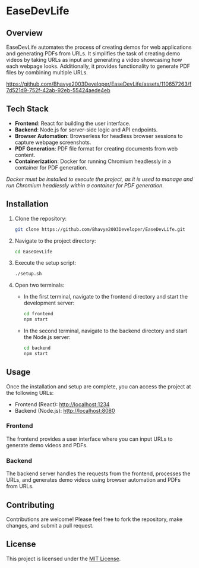 # EaseDevLife

## Overview

EaseDevLife automates the process of creating demos for web applications and generating PDFs from URLs. It simplifies the task of creating demo videos by taking URLs as input and generating a video showcasing how each webpage looks. Additionally, it provides functionality to generate PDF files by combining multiple URLs.

https://github.com/Bhavye2003Developer/EaseDevLife/assets/110657263/f7d521d9-752f-42ab-92eb-55424aede4eb

## Tech Stack

- **Frontend**: React for building the user interface.
- **Backend**: Node.js for server-side logic and API endpoints.
- **Browser Automation**: Browserless for headless browser sessions to capture webpage screenshots.
- **PDF Generation**: PDF file format for creating documents from web content.
- **Containerization**: Docker for running Chromium headlessly in a container for PDF generation.

_Docker must be installed to execute the project, as it is used to manage and run Chromium headlessly within a container for PDF generation._

## Installation

1. Clone the repository:

   ```bash
   git clone https://github.com/Bhavye2003Developer/EaseDevLife.git
   ```

2. Navigate to the project directory:

   ```bash
   cd EaseDevLife
   ```

3. Execute the setup script:

   ```bash
   ./setup.sh
   ```

4. Open two terminals:
   - In the first terminal, navigate to the frontend directory and start the development server:
     ```bash
     cd frontend
     npm start
     ```
   - In the second terminal, navigate to the backend directory and start the Node.js server:
     ```bash
     cd backend
     npm start
     ```

## Usage

Once the installation and setup are complete, you can access the project at the following URLs:

- Frontend (React): [http://localhost:1234](http://localhost:1234)
- Backend (Node.js): [http://localhost:8080](http://localhost:8080)

### Frontend

The frontend provides a user interface where you can input URLs to generate demo videos and PDFs.

### Backend

The backend server handles the requests from the frontend, processes the URLs, and generates demo videos using browser automation and PDFs from URLs.

## Contributing

Contributions are welcome! Please feel free to fork the repository, make changes, and submit a pull request.

## License

This project is licensed under the [MIT License](LICENSE).
